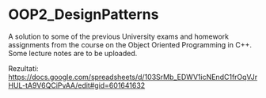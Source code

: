 # OOP2_DesignPatterns
A solution to some of the previous University exams and homework assignments from the course on the Object Oriented Programming in C++. Some lecture notes are to be uploaded.

Rezultati: https://docs.google.com/spreadsheets/d/103SrMb_EDWV1icNEndC1frOqVJrHUL-tA9V6QCiPvAA/edit#gid=601641632
